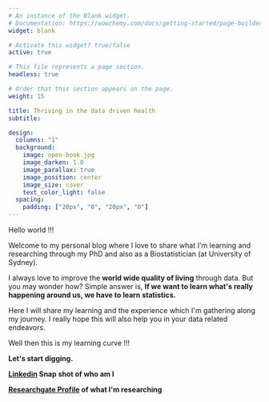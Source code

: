 ```yaml
---
# An instance of the Blank widget.
# Documentation: https://wowchemy.com/docs/getting-started/page-builder/
widget: blank

# Activate this widget? true/false
active: true

# This file represents a page section.
headless: true

# Order that this section appears on the page.
weight: 15

title: Thriving in the data driven health
subtitle:

design:
  columns: "1"
  background:
    image: open-book.jpg
    image_darken: 1.0
    image_parallax: true
    image_position: center
    image_size: cover
    text_color_light: false
  spacing:
    padding: ["20px", "0", "20px", "0"]
---
```


Hello world !!! 

Welcome to my personal blog where I love to share what I'm learning and researching through my PhD and also as a Biostatistician (at University of Sydney). 

I always love to improve the **world wide quality of living** through data. But you may wonder how? 
Simple answer is, **If we want to learn what's really happening around us, we have to learn statistics.** 

Here I will share my learning and the experience which I'm gathering along my journey. I really hope this will also help you in your data related endeavors. 

Well then this is my learning curve !!!


**Let's start digging.**

**[Linkedin](https://www.linkedin.com/in/sandun-silva-bb00a262/) Snap shot of who am I**

**[Researchgate Profile](https://www.researchgate.net/profile/Sampathawaduge-Silva) of what I'm researching**


